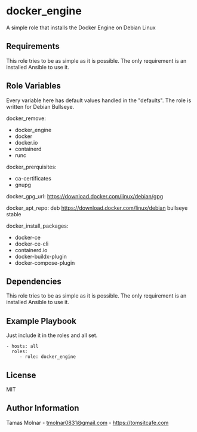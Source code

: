 docker_engine
=========

A simple role that installs the Docker Engine on Debian Linux

Requirements
------------

This role tries to be as simple as it is possible. The only requirement is an installed Ansible to use it.

Role Variables
--------------

Every variable here has default values handled in the "defaults". The role is written for Debian Bullseye.

docker_remove:
  - docker_engine
  - docker
  - docker.io
  - containerd
  - runc

docker_prerquisites:
  - ca-certificates
  - gnupg

docker_gpg_url: https://download.docker.com/linux/debian/gpg

docker_apt_repo: deb https://download.docker.com/linux/debian bullseye stable

docker_install_packages:
  - docker-ce
  - docker-ce-cli
  - containerd.io
  - docker-buildx-plugin
  - docker-compose-plugin

Dependencies
------------

This role tries to be as simple as it is possible. The only requirement is an installed Ansible to use it.

Example Playbook
----------------

Just include it in the roles and all set.

    - hosts: all
      roles:
         - role: docker_engine

License
-------

MIT

Author Information
------------------

Tamas Molnar - <tmolnar0831@gmail.com> - https://tomsitcafe.com
